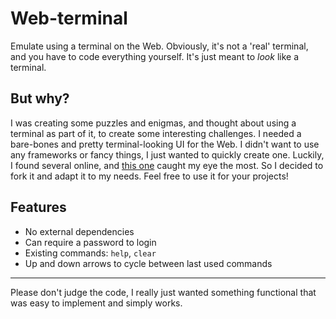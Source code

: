 # Web-terminal

Emulate using a terminal on the Web. Obviously, it's not a 'real' terminal, and you have to code everything yourself. It's just meant to *look* like a terminal.

## But why?

I was creating some puzzles and enigmas, and thought about using a terminal as part of it, to create some interesting challenges. I needed a bare-bones and pretty terminal-looking UI for the Web. I didn't want to use any frameworks or fancy things, I just wanted to quickly create one. Luckily, I found several online, and [this one](https://github.com/twanmulder/portfolio-terminal) caught my eye the most. So I decided to fork it and adapt it to my needs. Feel free to use it for your projects!

## Features

- No external dependencies
- Can require a password to login
- Existing commands: `help`, `clear`
- Up and down arrows to cycle between last used commands

---

Please don't judge the code, I really just wanted something functional that was easy to implement and simply works.
